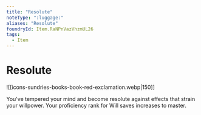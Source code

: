 ```yaml
---
title: "Resolute"
noteType: ":luggage:"
aliases: "Resolute"
foundryId: Item.RaNPnVazVhzmUL26
tags:
  - Item
---
```


# Resolute
![[icons-sundries-books-book-red-exclamation.webp|150]]

You've tempered your mind and become resolute against effects that strain your willpower. Your proficiency rank for Will saves increases to master.
